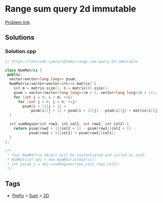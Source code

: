 # Range sum query 2d immutable

[Problem link](https://leetcode.com/problems/range-sum-query-2d-immutable)

## Solutions


### Solution.cpp
```cpp
// https://leetcode.com/problems/range-sum-query-2d-immutable

class NumMatrix {
 public:
  vector<vector<long long>> psum;
  NumMatrix(vector<vector<int>>& matrix) {
    int m = matrix.size(), n = matrix[0].size();
    psum = vector<vector<long long>>(m + 1, vector<long long>(n + 1));
    for (int i = 0; i < m; ++i)
      for (int j = 0; j < n; ++j)
        psum[i + 1][j + 1] =
            psum[i][j + 1] + psum[i + 1][j] - psum[i][j] + matrix[i][j];
  }

  int sumRegion(int row1, int col1, int row2, int col2) {
    return psum[row2 + 1][col2 + 1] - psum[row1][col2 + 1] -
           psum[row2 + 1][col1] + psum[row1][col1];
  }
};

/**
 * Your NumMatrix object will be instantiated and called as such:
 * NumMatrix* obj = new NumMatrix(matrix);
 * int param_1 = obj->sumRegion(row1,col1,row2,col2);
 */
```
## Tags

* [Prefix](/README.md#Prefix) > [Sum](/README.md#Prefix-Sum) > [2D](/README.md#Prefix-Sum-2D)
